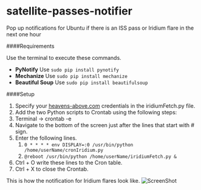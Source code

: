 satellite-passes-notifier
=========================

Pop up notifications for Ubuntu if there is an ISS pass or Iridium flare in the next one hour

####Requirements

Use the terminal to execute these commands.
* **PyNotify** Use `sudo pip install pynotify`
* **Mechanize** Use `sudo pip install mechanize`
* **Beautiful Soup** Use `sudo pip install beautifulsoup`

####Setup

1. Specify your [heavens-above.com](http://www.heavens-above.com) credentials in the iridiumFetch.py file.
2. Add the two Python scripts to Crontab using the following steps:
  1. Terminal -> crontab -e
  2. Navigate to the bottom of the screen just after the lines that start with # sign.
  3. Enter the following lines.
     1. `0 * * * * env DISPLAY=:0 /usr/bin/python /home/userName/cronIridium.py`
     2. `@reboot /usr/bin/python /home/userName/iridiumFetch.py &`
  4. Ctrl + O write these lines to the Cron table.
  5. Ctrl + X to close the Crontab.

This is how the notification for Iridium flares look like.
![ScreenShot](https://raw.github.com/astronomersiva/satellite-passes-notifier/master/iridiumPass.png)




